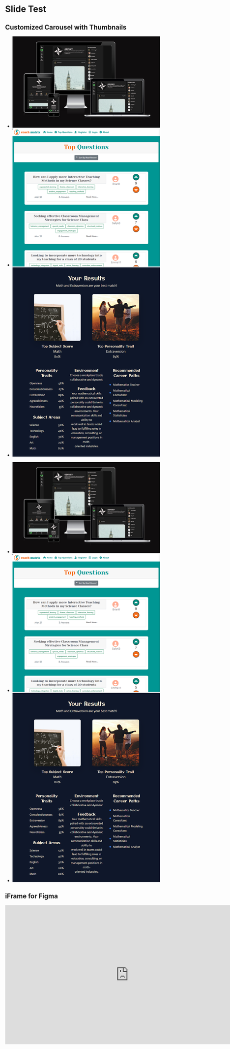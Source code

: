 # Slide Test

## Customized Carousel with Thumbnails

<section class="splide" id="main-carousel" aria-label="Project Screenshots with Thumbnails">
  <div class="splide__track">
    <ul class="splide__list">
      <li class="splide__slide">
        <img src="/docs/screenshots/odyssey.png" alt="Odyssey Screenshot">
      </li>
      <li class="splide__slide">
        <img src="/docs/screenshots/coachmatrix.png" alt="Coach Matrix Screenshot">
      </li>
      <li class="splide__slide">
        <img src="/docs/screenshots/steamreport-v2-A.png" alt="Steam Report Screenshot">
      </li>
    </ul>
  </div>
</section>

<section class="splide" id="thumbnail-carousel" aria-label="Thumbnails">
  <div class="splide__track">
    <ul class="splide__list">
      <li class="splide__slide">
        <img src="/docs/screenshots/odyssey.png" alt="Thumbnail 1">
      </li>
      <li class="splide__slide">
        <img src="/docs/screenshots/coachmatrix.png" alt="Thumbnail 2">
      </li>
      <li class="splide__slide">
        <img src="/docs/screenshots/steamreport-v2-A.png" alt="Thumbnail 3">
      </li>
    </ul>
  </div>
</section> 


## iFrame for Figma

<iframe style="border: 1px solid rgba(0, 0, 0, 0.1);" width="800" height="450" src="https://embed.figma.com/design/E9mOo72sSEqIjSplAMipFE/Odyssey?node-id=0-1&embed-host=share" allowfullscreen></iframe>